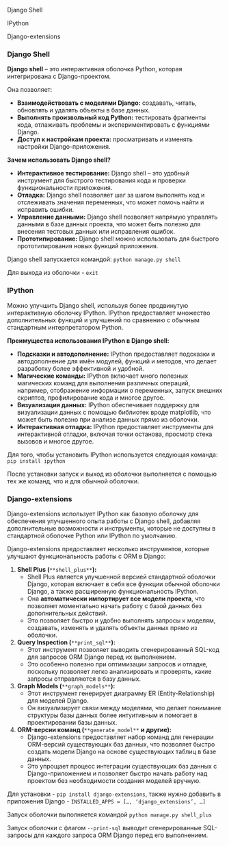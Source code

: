 Django Shell

IPython

Django-extensions

### Django Shell

**Django shell** – это интерактивная оболочка Python, которая интегрирована с Django-проектом.

Она позволяет:

- **Взаимодействовать с моделями Django:** создавать, читать, обновлять и удалять объекты в базе данных.
- **Выполнять произвольный код Python:** тестировать фрагменты кода, отлаживать проблемы и экспериментировать с функциями Django.
- **Доступ к настройкам проекта:** просматривать и изменять настройки Django-приложения.

**Зачем использовать Django shell?**

- **Интерактивное тестирование:** Django shell – это удобный инструмент для быстрого тестирования кода и проверки функциональности приложения.
- **Отладка:** Django shell позволяет шаг за шагом выполнять код и отслеживать значения переменных, что может помочь найти и исправить ошибки.
- **Управление данными:** Django shell позволяет напрямую управлять данными в базе данных проекта, что может быть полезно для внесения тестовых данных или исправления ошибок.
- **Прототипирование:** Django shell можно использовать для быстрого прототипирования новых функций приложения.

Django shell запускается командой: `python manage.py shell`

Для выхода из оболочки - `exit`

### IPython

Можно улучшить Django shell, используя более продвинутую интерактивную оболочку IPython. IPython предоставляет множество дополнительных функций и улучшений по сравнению с обычным стандартным интерпретатором Python.

**Преимущества использования IPython в Django shell:**

- **Подсказки и автодополнение:** IPython предоставляет подсказки и автодополнение для имён модулей, функций и методов, что делает разработку более эффективной и удобной.
- **Магические команды:** IPython включает много полезных магических команд для выполнения различных операций, например, отображение информации о переменных, запуск внешних скриптов, профилирование кода и многое другое.
- **Визуализация данных:** IPython обеспечивает поддержку для визуализации данных с помощью библиотек вроде matplotlib, что может быть полезно при анализе данных прямо из оболочки.
- **Интерактивная отладка:** IPython предоставляет инструменты для интерактивной отладки, включая точки останова, просмотр стека вызовов и многое другое.

Для того, чтобы установить IPython используется следующая команда: `pip install ipython`

После установки запуск и выход из оболочки выполняется с помощью тех же команд, что и для обычной оболочки.

### Django-extensions

Django-extensions использует IPython как базовую оболочку для обеспечения улучшенного опыта работы с Django shell, добавляя дополнительные возможности и инструменты, которые не доступны в стандартной оболочке Python или IPython по умолчанию.

Django-extensions предоставляет несколько инструментов, которые улучшают функциональность работы с ORM в Django:

1. **Shell Plus (**`**shell_plus**`**):**
    - Shell Plus является улучшенной версией стандартной оболочки Django, которая включает в себя все функции обычной оболочки Django, а также расширенную функциональность IPython.
    - Она **автоматически импортирует все модели проекта**, что позволяет моментально начать работу с базой данных без дополнительных действий.
    - Это позволяет быстро и удобно выполнять запросы к моделям, создавать, изменять и удалять объекты данных прямо из оболочки.
2. **Query Inspection (**`**print_sql**`**):**
    - Этот инструмент позволяет выводить сгенерированный SQL-код для запросов ORM Django перед их выполнением.
    - Это особенно полезно при оптимизации запросов и отладке, поскольку позволяет легко анализировать и проверять, какие запросы отправляются в базу данных.
3. **Graph Models (**`**graph_models**`**):**
    - Этот инструмент генерирует диаграмму ER (Entity-Relationship) для моделей Django.
    - Он визуализирует связи между моделями, что делает понимание структуры базы данных более интуитивным и помогает в проектировании базы данных.
4. **ORM-версии команд (**`**generate_model**` **и другие):**
    - Django-extensions предоставляет набор команд для генерации ORM-версий существующих баз данных, что позволяет быстро создать модели Django на основе существующих таблиц в базе данных.
    - Это упрощает процесс интеграции существующих баз данных с Django-приложением и позволяет быстро начать работу над проектом без необходимости создания моделей вручную.

Для установки - `pip install django-extensions`, также нужно добавить в приложения Django - `INSTALLED_APPS = […, ‘django_extensions’, …]`

Запуск оболочки выполняется командой `python manage.py shell_plus`

Запуск оболочки с флагом `--print-sql` выводит сгенерированные SQL-запросы для каждого запроса ORM Django перед его выполнением.

<div class="page-break" style="page-break-before: always;"></div>
